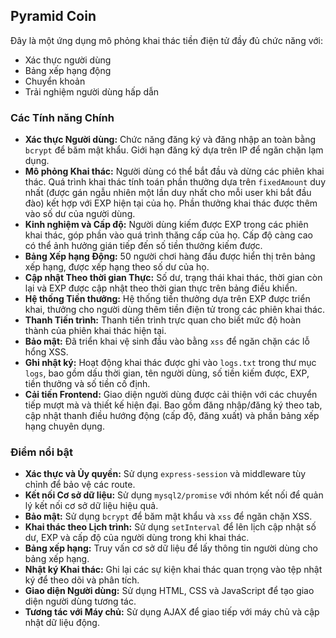 ## Pyramid Coin

Đây là một ứng dụng mô phỏng khai thác tiền điện tử đầy đủ chức năng với:

*   Xác thực người dùng
*   Bảng xếp hạng động
*   Chuyển khoản
*   Trải nghiệm người dùng hấp dẫn

### Các Tính năng Chính

*   **Xác thực Người dùng:** Chức năng đăng ký và đăng nhập an toàn bằng `bcrypt` để băm mật khẩu. Giới hạn đăng ký dựa trên IP để ngăn chặn lạm dụng.
*   **Mô phỏng Khai thác:** Người dùng có thể bắt đầu và dừng các phiên khai thác. Quá trình khai thác tính toán phần thưởng dựa trên `fixedAmount` duy nhất (được gán ngẫu nhiên một lần duy nhất cho mỗi user khi bắt đầu đào)  kết hợp với EXP hiện tại của họ. Phần thưởng khai thác được thêm vào số dư của người dùng.
*   **Kinh nghiệm và Cấp độ:** Người dùng kiếm được EXP trong các phiên khai thác, góp phần vào quá trình thăng cấp của họ. Cấp độ càng cao có thể ảnh hưởng gián tiếp đến số tiền thưởng kiếm được.
*   **Bảng Xếp hạng Động:** 50 người chơi hàng đầu được hiển thị trên bảng xếp hạng, được xếp hạng theo số dư của họ.
*   **Cập nhật Theo thời gian Thực:** Số dư, trạng thái khai thác, thời gian còn lại và EXP được cập nhật theo thời gian thực trên bảng điều khiển.
*   **Hệ thống Tiền thưởng:** Hệ thống tiền thưởng dựa trên EXP được triển khai, thưởng cho người dùng thêm tiền điện tử trong các phiên khai thác.
*   **Thanh Tiến trình:** Thanh tiến trình trực quan cho biết mức độ hoàn thành của phiên khai thác hiện tại.
*   **Bảo mật:** Đã triển khai vệ sinh đầu vào bằng `xss` để ngăn chặn các lỗ hổng XSS.
*   **Ghi nhật ký:** Hoạt động khai thác được ghi vào `logs.txt` trong thư mục `logs`, bao gồm dấu thời gian, tên người dùng, số tiền kiếm được, EXP, tiền thưởng và số tiền cố định.
*   **Cải tiến Frontend:** Giao diện người dùng được cải thiện với các chuyển tiếp mượt mà và thiết kế hiện đại. Bao gồm đăng nhập/đăng ký theo tab, cập nhật thanh điều hướng động (cấp độ, đăng xuất) và phần bảng xếp hạng chuyên dụng.

### Điểm nổi bật

*   **Xác thực và Ủy quyền:** Sử dụng `express-session` và middleware tùy chỉnh để bảo vệ các route.
*   **Kết nối Cơ sở dữ liệu:** Sử dụng `mysql2/promise` với nhóm kết nối để quản lý kết nối cơ sở dữ liệu hiệu quả.
*   **Bảo mật:** Sử dụng `bcrypt` để băm mật khẩu và `xss` để ngăn chặn XSS.
*   **Khai thác theo Lịch trình:** Sử dụng `setInterval` để lên lịch cập nhật số dư, EXP và cấp độ của người dùng trong khi khai thác.
*   **Bảng xếp hạng:** Truy vấn cơ sở dữ liệu để lấy thông tin người dùng cho bảng xếp hạng.
*   **Nhật ký Khai thác:** Ghi lại các sự kiện khai thác quan trọng vào tệp nhật ký để theo dõi và phân tích.
*   **Giao diện Người dùng:** Sử dụng HTML, CSS và JavaScript để tạo giao diện người dùng tương tác.
*   **Tương tác với Máy chủ:** Sử dụng AJAX để giao tiếp với máy chủ và cập nhật dữ liệu động.
